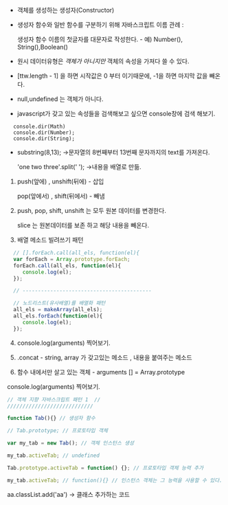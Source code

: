 * 객체를 생성하는 생성자(Constructor)

* 생성자 함수와 일반 함수를 구분하기 위해 자바스크립트 이름 관례 :

   생성자 함수 이름의 첫글자를 대문자로 작성한다. - 예) Number(), String(),Boolean()

* 원시 데이터유형은 *객체가 아니지만*  객체의 속성을 가져다 쓸 수 있다.

* [ttw.length - 1] 을 하면 시작값은 0 부터 이기때문에, -1을 하면 마지막 값을 빼온다.

* null,undefined 는 객체가 아니다.

* javascript가 갖고 있는 속성들을 검색해보고 싶으면 console창에 검색 해보기.
```javas
  console.dir(Math)
  console.dir(Number);
  console.dir(String);
```

* substring(8,13); ->문자열의 8번째부터 13번째 문자까지의 text를 가져온다.

  'one two three'.split(' '); ->내용을 배열로 만듦.
 
1.  push(앞에) , unshift(뒤에) - 삽입
    
    pop(앞에서) , shift(뒤에서) - 빼냄
    
2. push, pop, shift, unshift 는 모두 원본 데이터를 변경한다.

   slice 는 원본데이터를 보존 하고 해당 내용을 빼온다.
   
3. 배열 메소드 빌려쓰기 패턴
```javascript
  // [].forEach.call(all_els, function(el){
  var forEach = Array.prototype.forEach;
  forEach.call(all_els, function(el){
     console.log(el);
  });

  // ------------------------------------------

  // 노드리스트(유사배열)를 배열화 패턴
  all_els = makeArray(all_els);
  all_els.forEach(function(el){
     console.log(el);
  });
 ```
 4. console.log(arguments) 찍어보기.

5. .concat - string, array 가 갖고있는 메소드 , 내용을 붙여주는 메소드

6. 함수 내에서만 살고 있는 객체 - arguments [] = Array.prototype

 console.log(arguments) 찍어보기.
 
```javascript
// 객체 지향 자바스크립트 패턴 1  //
////////////////////////////

function Tab(){} // 생성자 함수

// Tab.prototype; // 프로토타입 객체

var my_tab = new Tab(); // 객체 인스턴스 생성

my_tab.activeTab; // undefined

Tab.prototype.activeTab = function() {}; // 프로토타입 객체 능력 추가

my_tab.activeTab; // function(){} // 인스턴스 객체는 그 능력을 사용할 수 있다.
```

aa.classList.add('aa') -> 클래스 추가하는 코드



